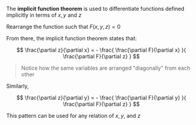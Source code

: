 The **implicit function theorem** is used to differentiate functions defined implicitly in terms of $x, y$ and $z$

Rearrange the function such that $F(x, y, z) = 0$

From there, the implicit function theorem states that:

$$
\frac{\partial z}{\partial x} = -
\frac{
\frac{\partial F}{\partial x}
}{
\frac{\partial F}{\partial z}
}
$$

> Notice how the same variables are arranged "diagonally" from each other

Similarly,

$$
\frac{\partial z}{\partial y} = -
\frac{
\frac{\partial F}{\partial y}
}{
\frac{\partial F}{\partial z}
}
$$

This pattern can be used for any relation of $x, y,$ and $z$
